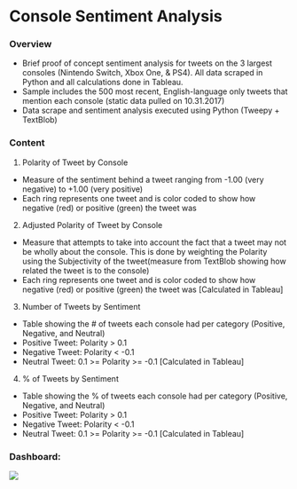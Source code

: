# Console Sentiment Analysis

### Overview

- Brief proof of concept sentiment analysis for tweets on the 3 largest consoles (Nintendo Switch, Xbox One, & PS4). All data scraped in Python and all calculations done in Tableau.
- Sample includes the 500 most recent, English-language only tweets that mention each console (static data pulled on 10.31.2017)
- Data scrape and sentiment analysis executed using Python (Tweepy + TextBlob)

### Content

1) Polarity of Tweet by Console
- Measure of the sentiment behind a tweet ranging from -1.00 (very negative) to +1.00 (very positive)
- Each ring represents one tweet and is color coded to show how negative (red) or positive (green) the tweet was

2) Adjusted Polarity of Tweet by Console
- Measure that attempts to take into account the fact that a tweet may not be wholly about the console. This is done by weighting the Polarity using the Subjectivity of the tweet(measure from TextBlob showing how related the tweet is to the console)
- Each ring represents one tweet and is color coded to show how negative (red) or positive (green) the tweet was
[Calculated in Tableau]

3) Number of Tweets by Sentiment
- Table showing the # of tweets each console had per category (Positive, Negative, and Neutral)
- Positive Tweet: Polarity > 0.1
- Negative Tweet: Polarity < -0.1
- Neutral Tweet: 0.1 >= Polarity >= -0.1
[Calculated in Tableau]

4) % of Tweets by Sentiment
- Table showing the % of tweets each console had per category (Positive, Negative, and Neutral)
- Positive Tweet: Polarity > 0.1
- Negative Tweet: Polarity < -0.1
- Neutral Tweet: 0.1 >= Polarity >= -0.1
[Calculated in Tableau]

### Dashboard:

<div class='tableauPlaceholder' id='viz1509419019869' style='position: relative'><noscript><a href='https://public.tableau.com/profile/mike.landron#!/vizhome/Videogame_Console_Sentiment_Analysis/Sentiment_Dashboard'><img alt=' ' src='https:&#47;&#47;public.tableau.com&#47;static&#47;images&#47;Vi&#47;Videogame_Console_Sentiment_Analysis&#47;Sentiment_Dashboard&#47;1_rss.png' style='border: none' /></a></noscript><object class='tableauViz'  style='display:none;'><param name='host_url' value='https%3A%2F%2Fpublic.tableau.com%2F' /> <param name='embed_code_version' value='3' /> <param name='site_root' value='' /><param name='name' value='Videogame_Console_Sentiment_Analysis&#47;Sentiment_Dashboard' /><param name='tabs' value='yes' /><param name='toolbar' value='yes' /><param name='static_image' value='https:&#47;&#47;public.tableau.com&#47;static&#47;images&#47;Vi&#47;Videogame_Console_Sentiment_Analysis&#47;Sentiment_Dashboard&#47;1.png' /> <param name='animate_transition' value='yes' /><param name='display_static_image' value='yes' /><param name='display_spinner' value='yes' /><param name='display_overlay' value='yes' /><param name='display_count' value='yes' /><param name='filter' value='publish=yes' /></object></div>
